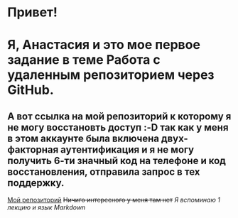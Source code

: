# Привет! 
# Я, Анастасия и это мое первое задание в теме Работа с удаленным репозиторием через GitHub. 
## А вот ссылка на мой репозиторий к которому я не могу восстановть доступ :-D так как у меня в этом аккаунте была включена двух-факторная аутентификация и я не могу получить 6-ти значный код на телефоне и код восстановления, отправила запрос в тех поддержку.
[Мой репозиторий](https://github.com/Stasiiya/My-15-repository.git) 
~~Ничиго интересного у меня там нет~~
*Я вспоминаю 1 лекцию и язык Markdown*
